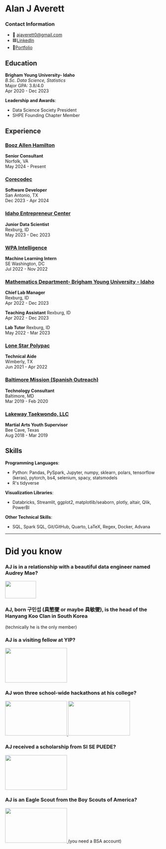 # Alan J Averett

### Contact Information
- 📧 ajaverett0@gmail.com
- 🟦[LinkedIn](https://linkedin.com/in/ajaverett)
- 📁[Portfolio](https://ajaverett.github.io)

## Education
**Brigham Young University- Idaho**  
*B.Sc. Data Science, Statistics*  
Major GPA: 3.8/4.0  
Apr 2020 - Dec 2023

**Leadership and Awards**:  
- Data Science Society President
- SHPE Founding Chapter Member

## Experience

### [Booz Allen Hamilton](https://www.boozallen.com/)
**Senior Consultant**  
Norfolk, VA  
May 2024 - Present  

### [Corecodec](https://www.corecodec.com/)
**Software Developer**  
San Antonio, TX  
Dec 2023 - Apr 2024  

### [Idaho Entrepreneur Center](https://www.idahoecenter.org/)
**Junior Data Scientist**  
Rexburg, ID  
May 2023 - Dec 2023  

### [WPA Intelligence](https://wpaintel.com/about/)
**Machine Learning Intern**  
SE Washington, DC  
Jul 2022 - Nov 2022  

### [Mathematics Department- Brigham Young University - Idaho](https://byuidatascience.github.io/)
**Chief Lab Manager**  
Rexburg, ID  
Apr 2022 - Dec 2023  

**Teaching Assistant**
Rexburg, ID  
Apr 2022 - Dec 2023

**Lab Tutor**
Rexburg, ID  
May 2022 - Mar 2023

### [Lone Star Polypac](https://lspoly.com)
**Technical Aide**  
Wimberly, TX  
Jun 2021 - Apr 2022

### [Baltimore Mission (Spanish Outreach)](https://www.facebook.com/BaltimoreMission/)
**Technology Consultant**  
Baltimore, MD  
Mar 2019 - Feb 2020


### [Lakeway Taekwondo, LLC](https://lakewaytkd.com/)
**Martial Arts Youth Supervisor**  
Bee Cave, Texas  
Aug 2018 - Mar 2019 

## Skills
**Programming Languages**:  
- Python: Pandas, PySpark, Jupyter, numpy, sklearn, polars, tensorflow (keras), pytorch, bs4, selenium, spacy, statsmodels  
- R's tidyverse  

**Visualization Libraries**:  
- Databricks, Streamlit, ggplot2, matplotlib/seaborn, plotly, altair, Qlik, PowerBI  

**Other Technical Skills**:  
- SQL, Spark SQL, Git/GitHub, Quarto, LaTeX, Regex, Docker, Advana

---

# Did you know

### AJ is in a relationship with a beautiful data engineer named Audrey Mae?

<a href="https://www.youtube.com/watch?v=8qz3B9z03tA">
    <img src="https://img.youtube.com/vi/8qz3B9z03tA/0.jpg" width="100" height="56" />
</a>

### AJ, born 구민섭 (具慜燮 or maybe 具敏燮), is the head of the Hanyang Koo Clan in South Korea

(technically he is the only member) 

### AJ is a visiting fellow at YIP?

<a href="https://yipinstitute.org/people/aj-averett">
    <img src="https://cdn.prod.website-files.com/6580bf6203485cf15c72a475/65935201d0c4400af2bee5f6_yipgraphmain.jpg" width="200" height="112" />
</a>

### AJ won three school-wide hackathons at his college?

<a href="https://www.idahostatejournal.com/community/byu-idaho-students-draw-inspiration-from-the-life-of-a-prophet/article_65858fd6-f59c-11ed-85fb-4f37e9813ae6.html">
    <img src="https://bloximages.chicago2.vip.townnews.com/idahostatejournal.com/content/tncms/assets/v3/editorial/d/b3/db315666-f59c-11ed-9c0c-77c1540fb539/6466590133239.image.png" width="200" height="112" />
</a>

<a href="https://byuiscroll.org/hackathon-advancing-technology-through-student-energy/">
    <img src="https://byuiscroll.org/wp-content/uploads/2023/11/People-waiting-for-award-annoucements-1280x640.png" width="200" height="112" />
</a>

### AJ received a scholarship from SI SE PUEDE?

<a href="https://www.linkedin.com/feed/update/urn:li:activity:7173749036003389441/">
    <img src="https://sisepuedescholarship.com/wp-content/uploads/2023/10/Foundation-Logo-Blue.png" width="200" height="112" />
</a>

### AJ is an Eagle Scout from the Boy Scouts of America?

<a href="https://directory.scouting.org/alumni-profile/2E081471-886E-470C-92C7-452B186AA927/alumni-search">
    <img src="https://encrypted-tbn0.gstatic.com/images?q=tbn:ANd9GcSBR_3dO9jAjHIyfHTFD3qGuv8z59ZoghjVMA&s" width="200" height="112" />
</a>
(you need a BSA account)

